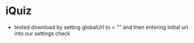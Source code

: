 # iQuiz
- tested download by setting globalUrl to = "" and then entering initial url into our settings check
